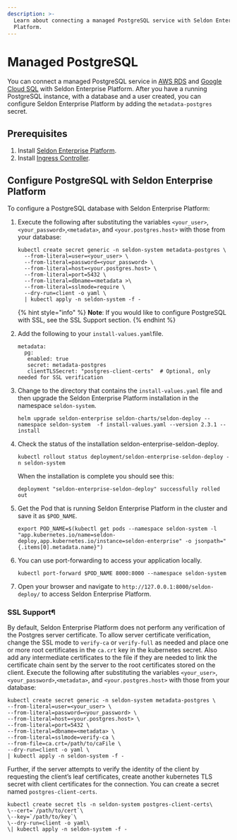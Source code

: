 ```yaml
---
description: >-
  Learn about connecting a managed PostgreSQL service with Seldon Enterprise
  Platform.
---
```


# Managed PostgreSQL

You can connect a managed PostgreSQL service in [AWS RDS](./#amazon-rds) and [Google Cloud SQL](./#cloud-sql-for-postgresql) with Seldon Enterprise Platform. After you have a running PostgreSQL instance, with a database and a user created, you can configure Seldon Enterprise Platform by adding the `metadata-postgres` secret.

## Prerequisites

1. Install [Seldon Enterprise Platform](../seldon-enterprise-platform.md).
2. Install [Ingress Controller](../ingress-controller/).



## Configure PostgreSQL with Seldon Enterprise Platform

To configure a PostgreSQL database with Seldon Enterprise Platform:

1. Execute the following after substituting the variables `<your_user>`, `<your_password>`,`<metadata>`, and `<your.postgres.host>` with those from your database:

    ```
    kubectl create secret generic -n seldon-system metadata-postgres \
      --from-literal=user=<your_user> \
      --from-literal=password=<your_password> \
      --from-literal=host=<your.postgres.host> \
      --from-literal=port=5432 \
      --from-literal=dbname=<metadata >\
      --from-literal=sslmode=require \
      --dry-run=client -o yaml \
      | kubectl apply -n seldon-system -f -
    ```
    
   {% hint style="info" %}
   **Note**: If you would like to configure PostgreSQL with SSL, see the SSL Support section.
   {% endhint %}   
1. Add the following to your `install-values.yaml`file.
    ```
    metadata:
      pg:
       enabled: true
       secret: metadata-postgres
       clientTLSSecret: "postgres-client-certs"  # Optional, only needed for SSL verification
      ```
1.  Change to the directory that contains the `install-values.yaml` file and then upgrade the Seldon Enterprise Platform installation in the namespace `seldon-system`.

    ```
    helm upgrade seldon-enterprise seldon-charts/seldon-deploy --namespace seldon-system  -f install-values.yaml --version 2.3.1 --install
    ```
1.  Check the status of the installation seldon-enterprise-seldon-deploy.

    ```
    kubectl rollout status deployment/seldon-enterprise-seldon-deploy -n seldon-system
    ```

    When the installation is complete you should see this:

    ```
    deployment "seldon-enterprise-seldon-deploy" successfully rolled out
    ```
1.  Get the Pod that is running Seldon Enterprise Platform in the cluster and save it as `$POD_NAME`.

    ```
    export POD_NAME=$(kubectl get pods --namespace seldon-system -l "app.kubernetes.io/name=seldon-deploy,app.kubernetes.io/instance=seldon-enterprise" -o jsonpath="{.items[0].metadata.name}")
    ```
1.  You can use port-forwarding to access your application locally.

    ```
    kubectl port-forward $POD_NAME 8000:8000 --namespace seldon-system
    ```
1. Open your browser and navigate to `http://127.0.0.1:8000/seldon-deploy/` to access Seldon Enterprise Platform.    
 
### SSL Support¶

By default, Seldon Enterprise Platform does not perform any verification of the Postgres server certificate. To allow server certificate verification, change the SSL mode to `verify-ca` or `verify-full` as needed and place one or more root certificates in the `ca.crt` key in the kubernetes secret. Also add any intermediate certificates to the file if they are needed to link the certificate chain sent by the server to the root certificates stored on the client. Execute the following after substituting the variables `<your_user>`, `<your_password>`,`<metadata>`, and `<your.postgres.host>` with those from your database:

```
kubectl create secret generic -n seldon-system metadata-postgres \
--from-literal=user=<your_user> \
--from-literal=password=<your_password> \
--from-literal=host=<your.postgres.host> \
--from-literal=port=5432 \
--from-literal=dbname=<metadata> \
--from-literal=sslmode=verify-ca \
--from-file=ca.crt=/path/to/caFile \
--dry-run=client -o yaml \
| kubectl apply -n seldon-system -f -
```

Further, if the server attempts to verify the identity of the client by requesting the client’s leaf certificates, create another kubernetes TLS secret with client certificates for the connection. You can create a secret named `postgres-client-certs`.

```
kubectl create secret tls -n seldon-system postgres-client-certs\
\--cert=`/path/to/cert`\
\--key=`/path/to/key`\
\--dry-run=client -o yaml\
\| kubectl apply -n seldon-system -f -
```

